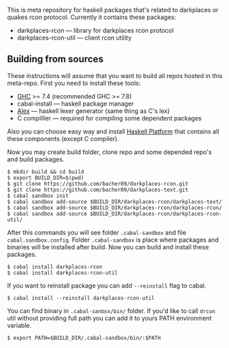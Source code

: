 This is meta repository for haskell packages that's related
to darkplaces or quakes rcon protocol.
Currently it contains these packages:

* darkplaces-rcon &mdash; library for darkplaces rcon protocol
* darkplaces-rcon-util &mdash; client rcon utility


## Building from sources

These instructions will assume that you want to build all
repos hosted in this meta-repo.
First you need to install these tools:

* [GHC] >= 7.4 (recommended GHC >= 7.8)
* cabal-install &mdash; haskell package manager
* [Alex] &mdash; haskell lexer generator (same thing as C's lex)
* C compliller &mdash; required for compiling some dependent packages

Also you can choose easy way and install [Haskell Platform]
that contains all these components (except C compiler).

Now you may create build folder, clone repo and some
depended repo's and build packages.

    $ mkdir build && cd build
    $ export BUILD_DIR=$(pwd)
    $ git clone https://github.com/bacher09/darkplaces-rcon.git
    $ git clone https://github.com/bacher09/darkplaces-text.git
    $ cabal sandbox init
    $ cabal sandbox add-source $BUILD_DIR/darkplaces-rcon/darkplaces-text/
    $ cabal sandbox add-source $BUILD_DIR/darkplaces-rcon/darkplaces-rcon/
    $ cabal sandbox add-source $BUILD_DIR/darkplaces-rcon/darkplaces-rcon-util/

After this commands you will see folder `.cabal-sandbox` and file `cabal.sandbox.config`.
Folder `.cabal-sandbox` is place where packages and binaries will be installed after build.
Now you can build and install these packages.

    $ cabal install darkplaces-rcon
    $ cabal install darkplaces-rcon-util

If you want to reinstall package you can add `--reinstall` flag to cabal.

    $ cabal install --reinstall darkplaces-rcon-util

You can find binary in `.cabal-sanbox/bin/` folder.
If you'd like to call `drcon` util without providing full path
you can add it to yours PATH environment variable.

    $ export PATH=$BUILD_DIR/.cabal-sandbox/bin/:$PATH

[Haskell platform]: https://www.haskell.org/platform/
[GHC]: https://www.haskell.org/ghc/
[Alex]: https://www.haskell.org/alex/
